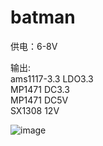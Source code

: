 # batman

供电：6-8V

输出:\
ams1117-3.3 LDO3.3\
MP1471      DC3.3\
MP1471      DC5V\
SX1308      12V

![image](https://user-images.githubusercontent.com/38028595/233783166-da4a3917-2f70-4b86-99c3-5d9db8951be4.png)
